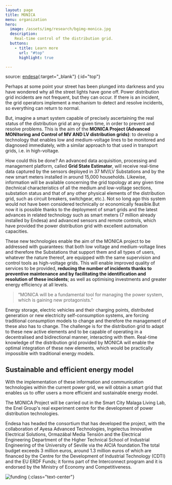 ```yaml
---
layout: page
title: MONICA
menu: organization
hero: 
  image: /assets/img/research/bgimg-monica.jpg
  description:
    Real-time control of the distribution grid.
  buttons:
    - title: Learn more
      url: "#top"
      highlight: true

---
```



source: [endesa](https://www.endesa.com/){:target="_blank"}
{:id="top"}

Perhaps at some point your street has been plunged into darkness and you have wondered why all the street lights have gone off. Power distribution grid incidents are not frequent, but they can occur. If there is an incident, the grid operators implement a mechanism to detect and resolve incidents, so everything can return to normal.

But, imagine a smart system capable of precisely ascertaining the real status of the distribution grid at any given time, in order to prevent and resolve problems. This is the aim of the **MONICA Project (Advanced MONItoring and Control of MV AND LV distribution grids)**: to develop a technology that enables low and medium-voltage lines to be monitored and diagnosed immediately, with a similar approach to that used in transport grids, i.e. in high-voltage.

How could this be done? An advanced data acquisition, processing and management platform, called **Grid State Estimator**, will receive real-time data captured by the sensors deployed in 37 MV/LV Substations and by the new smart meters installed in around 15,000 households. Likewise, information will be available concerning the grid topology at any given time (technical characteristics of all the medium and low-voltage sections, substation status and that of any other physical elements of the distribution grid, such as circuit breakers, switchgear, etc.). Not so long ago this system would not have been considered technically or economically feasible.But now it is possible thanks to the deployment of smart grids and the latest advances in related technology such as smart meters (7 million already installed by Endesa) and advanced sensors and remote controls, which have provided the power distribution grid with excellent automation capacities.

These new technologies enable the aim of the MONICA project to be addressed with guarantees: that both low voltage and medium-voltage lines and therefore the Substations that support them and all types of users, whatever the nature thereof, are equipped with the same supervision and control tools as high-voltage grids. This will enable improved quality of services to be provided, **reducing the number of incidents thanks to preventive maintenance and by facilitating the identification and resolution of these incidents**; as well as optimising investments and greater energy efficiency at all levels.


<blockquote class="blockquote">
  <p class="mb-0">“MONICA will be a fundamental tool for managing the power system, which is gaining new protagonists.”</p>
</blockquote>


Energy storage, electric vehicles and their charging points, distributed generation or new electricity self-consumption systems, are forcing traditional consumption models to change and therefore the management of these also has to change. The challenge is for the distribution grid to adapt to these new active elements and to be capable of operating in a decentralised and bidirectional manner, interacting with them. Real-time knowledge of the distribution grid provided by MONICA will enable the optimal integration of these new elements, which would be practically impossible with traditional energy models. 

## Sustainable and efficient energy model

With the implementation of these information and communication technologies within the current power grid, we will obtain a smart grid that enables us to offer users a more efficient and sustainable energy model. 

The MONICA Project will be carried out in the Smart City Malaga Living Lab, the Enel Group's real experiment centre for the development of power distribution technologies.

Endesa has headed the consortium that has developed the project, with the collaboration of Ayesa Advanced Technologies, Ingelectus Innovative Electrical Solutions, Ormazábal Media Tensión and the Electrical Engineering Department of the Higher Technical School of Industrial Engineering of the University of Seville via the AICIA foundation.The total budget exceeds 3 million euros, around 1.3 million euros of which are financed by the Centre for the Development of Industrial Technology (CDTI) and the EU ERDF Funds; it forms part of the Interconnect program and it is endorsed by the Ministry of Economy and Competitiveness.

![funding](https://www.endesa.com/content/dam/enel-es/home/proyectos/imagenes/logos1_MONICA.png)
{:class="text-center"}